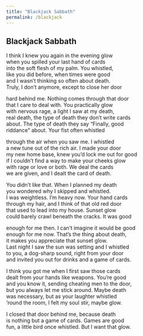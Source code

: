 ```yaml
---
title: "Blackjack Sabbath"
permalink: /blackjack
---
```

## Blackjack Sabbath
I think I knew you again in the evening glow<br>
when you spilled your last hand of cards<br>
into the soft flesh of my palm. You whistled,<br>
like you did before, when times were good<br>
and I wasn’t thinking so often about death.<br>
Truly, I don’t anymore, except to close her door<br>

hard behind me. Nothing comes through that door<br>
that I care to deal with. You practically glow<br>
with nervous rage, a light I saw at my death,<br>
real death, the type of death they don’t write cards<br>
about. The type of death they say “Finally, good<br>
riddance” about. Your fist often whistled<br>

through the air when you saw me. I whistled<br>
a new tune out of the rich air. I made your door<br>
my new home base, knew you’d lock me out for good<br>
if I couldn’t find a way to make your cheeks glow<br>
with rage or love or both. We deal the cards<br>
we are given, and I dealt the card of death.<br>

You didn’t like that. When I planned my death<br>
you wondered why I skipped and whistled.<br>
I was weightless. I’m heavy now. Your hand cards<br>
through my hair, and I think of that old red door<br>
that used to lead into my house. Sunset glow<br>
could barely crawl beneath the cracks. It was good<br>

enough for me then. I can’t imagine it would be good<br>
enough for me now. That’s the thing about death,<br>
it makes you appreciate that sunset glow.<br>
Last night I saw the sun was setting and I whistled<br>
to you, a dog-sharp sound, right from your door<br>
and invited you out for drinks and a game of cards.<br>

I think you got me when I first saw those cards<br>
dealt from your hands like weapons. You’re good<br>
and you know it, sending cheating men to the door,<br>
but you always let me stick around. Maybe death<br>
was necessary, but as your laughter whistled<br>
‘round the room, I felt my soul stir, maybe glow.<br>

I closed that door behind me, because death<br>
is nothing but a game of cards. Games are good<br>
fun, a little bird once whistled. But I want that glow.<br>
